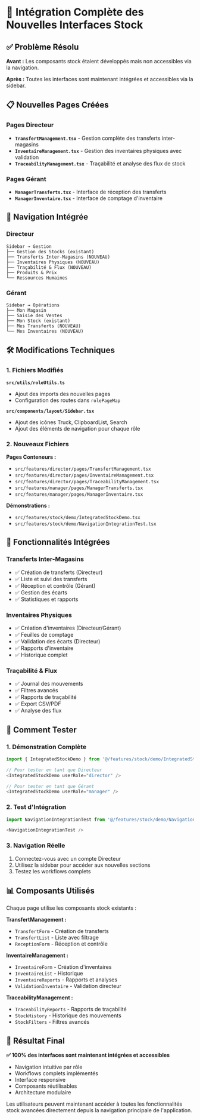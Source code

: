 # 🎯 Intégration Complète des Nouvelles Interfaces Stock

## ✅ Problème Résolu

**Avant :** Les composants stock étaient développés mais non accessibles via la navigation.

**Après :** Toutes les interfaces sont maintenant intégrées et accessibles via la sidebar.

## 📋 Nouvelles Pages Créées

### Pages Directeur
- **`TransfertManagement.tsx`** - Gestion complète des transferts inter-magasins
- **`InventaireManagement.tsx`** - Gestion des inventaires physiques avec validation
- **`TraceabilityManagement.tsx`** - Traçabilité et analyse des flux de stock

### Pages Gérant
- **`ManagerTransferts.tsx`** - Interface de réception des transferts
- **`ManagerInventaire.tsx`** - Interface de comptage d'inventaire

## 🔗 Navigation Intégrée

### Directeur
```
Sidebar → Gestion
├── Gestion des Stocks (existant)
├── Transferts Inter-Magasins (NOUVEAU)
├── Inventaires Physiques (NOUVEAU)
├── Traçabilité & Flux (NOUVEAU)
├── Produits & Prix
└── Ressources Humaines
```

### Gérant
```
Sidebar → Opérations
├── Mon Magasin
├── Saisie des Ventes
├── Mon Stock (existant)
├── Mes Transferts (NOUVEAU)
└── Mes Inventaires (NOUVEAU)
```

## 🛠️ Modifications Techniques

### 1. Fichiers Modifiés

**`src/utils/roleUtils.ts`**
- Ajout des imports des nouvelles pages
- Configuration des routes dans `rolePageMap`

**`src/components/layout/Sidebar.tsx`**
- Ajout des icônes Truck, ClipboardList, Search
- Ajout des éléments de navigation pour chaque rôle

### 2. Nouveaux Fichiers

**Pages Conteneurs :**
- `src/features/director/pages/TransfertManagement.tsx`
- `src/features/director/pages/InventaireManagement.tsx`
- `src/features/director/pages/TraceabilityManagement.tsx`
- `src/features/manager/pages/ManagerTransferts.tsx`
- `src/features/manager/pages/ManagerInventaire.tsx`

**Démonstrations :**
- `src/features/stock/demo/IntegratedStockDemo.tsx`
- `src/features/stock/demo/NavigationIntegrationTest.tsx`

## 🎨 Fonctionnalités Intégrées

### Transferts Inter-Magasins
- ✅ Création de transferts (Directeur)
- ✅ Liste et suivi des transferts
- ✅ Réception et contrôle (Gérant)
- ✅ Gestion des écarts
- ✅ Statistiques et rapports

### Inventaires Physiques
- ✅ Création d'inventaires (Directeur/Gérant)
- ✅ Feuilles de comptage
- ✅ Validation des écarts (Directeur)
- ✅ Rapports d'inventaire
- ✅ Historique complet

### Traçabilité & Flux
- ✅ Journal des mouvements
- ✅ Filtres avancés
- ✅ Rapports de traçabilité
- ✅ Export CSV/PDF
- ✅ Analyse des flux

## 🚀 Comment Tester

### 1. Démonstration Complète
```typescript
import { IntegratedStockDemo } from '@/features/stock/demo/IntegratedStockDemo';

// Pour tester en tant que Directeur
<IntegratedStockDemo userRole="director" />

// Pour tester en tant que Gérant
<IntegratedStockDemo userRole="manager" />
```

### 2. Test d'Intégration
```typescript
import NavigationIntegrationTest from '@/features/stock/demo/NavigationIntegrationTest';

<NavigationIntegrationTest />
```

### 3. Navigation Réelle
1. Connectez-vous avec un compte Directeur
2. Utilisez la sidebar pour accéder aux nouvelles sections
3. Testez les workflows complets

## 📊 Composants Utilisés

Chaque page utilise les composants stock existants :

**TransfertManagement :**
- `TransfertForm` - Création de transferts
- `TransfertList` - Liste avec filtrage
- `ReceptionForm` - Réception et contrôle

**InventaireManagement :**
- `InventaireForm` - Création d'inventaires
- `InventaireList` - Historique
- `InventaireReports` - Rapports et analyses
- `ValidationInventaire` - Validation directeur

**TraceabilityManagement :**
- `TraceabilityReports` - Rapports de traçabilité
- `StockHistory` - Historique des mouvements
- `StockFilters` - Filtres avancés

## 🎯 Résultat Final

**✅ 100% des interfaces sont maintenant intégrées et accessibles**

- Navigation intuitive par rôle
- Workflows complets implémentés
- Interface responsive
- Composants réutilisables
- Architecture modulaire

Les utilisateurs peuvent maintenant accéder à toutes les fonctionnalités stock avancées directement depuis la navigation principale de l'application.